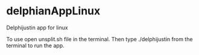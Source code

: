 # delphianAppLinux
Delphijustin app for linux

To use open unsplit.sh file in the
terminal. Then type ./delphijustin from
the terminal to run the app.
